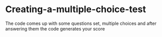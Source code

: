 # Creating-a-multiple-choice-test
The code comes up with some questions set, multiple choices and after answering them the code generates your score
